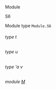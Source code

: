 Module

S6

Module type `Module.S6`

<a id="type-t"></a>

###### type t

<a id="type-u"></a>

###### type u

<a id="type-v"></a>

###### type 'a v

<a id="module-M"></a>

###### module [M](Module.module-type-S6.M.md)